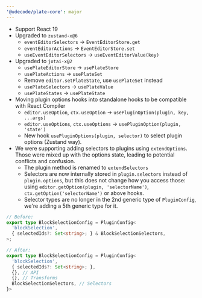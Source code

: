 ```yaml
---
'@udecode/plate-core': major
---
```


- Support React 19
- Upgraded to `zustand-x@6`
  - `eventEditorSelectors` -> `EventEditorStore.get`
  - `eventEditorActions` -> `EventEditorStore.set`
  - `useEventEditorSelectors` -> `useEventEditorValue(key)`
- Upgraded to `jotai-x@2`
  - `usePlateEditorStore` -> `usePlateStore`
  - `usePlateActions` -> `usePlateSet`
  - Remove `editor.setPlateState`, use `usePlateSet` instead
  - `usePlateSelectors` -> `usePlateValue`
  - `usePlateStates` -> `usePlateState`
- Moving plugin options hooks into standalone hooks to be compatible with React Compiler
  - `editor.useOption`, `ctx.useOption` -> `usePluginOption(plugin, key, ...args)`
  - `editor.useOptions`, `ctx.useOptions` -> `usePluginOption(plugin, 'state')`
  - New hook `usePluginOptions(plugin, selector)` to select plugin options (Zustand way).
- We were supporting adding selectors to plugins using `extendOptions`. Those were mixed up with the options state, leading to potential conflicts and confusion.
  - The plugin method is renamed to `extendSelectors`
  - Selectors are now internally stored in `plugin.selectors` instead of `plugin.options`, but this does not change how you access those: using `editor.getOption(plugin, 'selectorName')`, `ctx.getOption('selectorName')` or above hooks.
  - Selector types are no longer in the 2nd generic type of `PluginConfig`, we're adding a 5th generic type for it.

```ts
// Before:
export type BlockSelectionConfig = PluginConfig<
  'blockSelection',
  { selectedIds?: Set<string>; } & BlockSelectionSelectors,
>;

// After:
export type BlockSelectionConfig = PluginConfig<
  'blockSelection',
  { selectedIds?: Set<string>; },
  {}, // API
  {}, // Transforms
  BlockSelectionSelectors, // Selectors
}>
```
